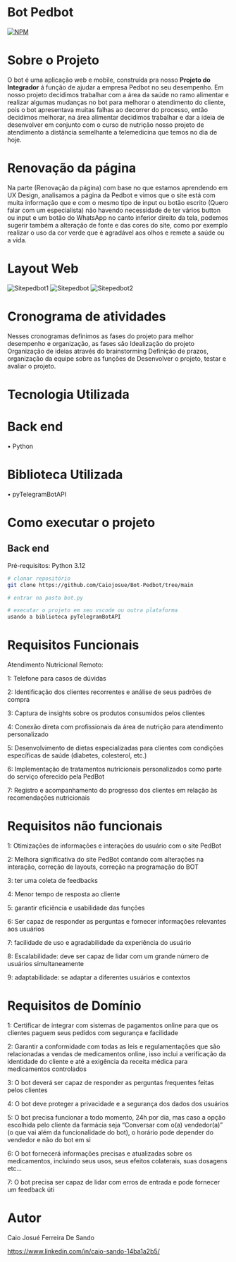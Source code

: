 # Bot Pedbot 
[![NPM](https://img.shields.io/npm/l/react)](https://github.com/Caiojosue/Bot-Pedbot/blob/main/LICENSE)

# Sobre o Projeto 
O bot é uma aplicação web e mobile, construída pra nosso **Projeto do Integrador** á função de ajudar a empresa Pedbot no seu desempenho. Em nosso projeto decidimos trabalhar com a área da saúde no ramo alimentar e realizar algumas mudanças no bot para melhorar o atendimento do cliente, pois o bot apresentava muitas falhas ao decorrer do processo, então decidimos melhorar, 
na área alimentar decidimos trabalhar e dar a ideia de desenvolver em conjunto com o curso de nutrição nosso projeto de atendimento a distância semelhante a telemedicina que temos no dia de hoje.

# Renovação da página 
Na parte (Renovação da página) com base no que estamos aprendendo em UX Design, analisamos a página da Pedbot e vimos que o site está com muita informação que e com o mesmo tipo de input ou botão escrito (Quero falar com um especialista) não havendo necessidade de ter vários button ou input e um botão do WhatsApp no canto inferior direito da tela, 
podemos sugerir também a alteração de fonte e das cores do site, como por exemplo realizar o uso da cor verde que é agradável aos olhos e remete a saúde ou a vida.


# Layout Web 
![Sitepedbot1](https://github.com/Caiojosue/Bot-Pedbot/assets/170579876/f2109a6f-d06b-42a7-a8b6-bdaeae12c43d)
![Sitepedbot](https://github.com/Caiojosue/Bot-Pedbot/assets/170579876/d5a89079-c47a-4586-8ebf-bf290c9598a4) 
![Sitepedbot2](https://github.com/Caiojosue/Bot-Pedbot/assets/170579876/177b1051-64d0-4ab7-a7d5-da5eca26df6e)


# Cronograma de atividades 
Nesses cronogramas definimos as fases do projeto para melhor desempenho e organização, as fases são Idealização do projeto Organização de ideias através do brainstorming Definição de prazos, organização da equipe sobre as funções de Desenvolver o projeto, testar e avaliar o projeto.

# Tecnologia Utilizada
# Back end
• Python 

# Biblioteca Utilizada
• pyTelegramBotAPI 


# Como executar o projeto
## Back end
Pré-requisitos: Python 3.12


```bash
# clonar repositório
git clone https://github.com/Caiojosue/Bot-Pedbot/tree/main

# entrar na pasta bot.py

# executar o projeto em seu vscode ou outra plataforma
usando a biblioteca pyTelegramBotAPI
```

# Requisitos Funcionais 

Atendimento Nutricional Remoto:

1: Telefone para casos de dúvidas

2: Identificação dos clientes recorrentes e análise de seus padrões de compra

3: Captura de insights sobre os produtos consumidos pelos clientes

4: Conexão direta com profissionais da área de nutrição para atendimento 
personalizado

5: Desenvolvimento de dietas especializadas para clientes com condições específicas de saúde (diabetes, colesterol, etc.)

6: Implementação de tratamentos nutricionais personalizados como parte do serviço oferecido pela PedBot

7: Registro e acompanhamento do progresso dos clientes em relação às 
recomendações nutricionais


# Requisitos não funcionais

1: Otimizações de informações e interações do usuário com o site PedBot

2: Melhora significativa do site PedBot contando com alterações na interação,
correção de layouts, correção na programação do BOT

3: ter uma coleta de feedbacks

4: Menor tempo de resposta ao cliente

5: garantir eficiência e usabilidade das funções

6: Ser capaz de responder as perguntas e fornecer informações relevantes aos usuários

7: facilidade de uso e agradabilidade da experiência do usuário

8: Escalabilidade: deve ser capaz de lidar com um grande número de usuários simultaneamente

9: adaptabilidade: se adaptar a diferentes usuários e contextos


# Requisitos de Domínio

1: Certificar de integrar com sistemas de pagamentos online para que os clientes paguem seus pedidos com segurança e facilidade

2: Garantir a conformidade com todas as leis e regulamentações que são relacionadas a vendas de medicamentos online, isso inclui a verificação da identidade do cliente e até a exigência da receita médica para medicamentos controlados

3: O bot deverá ser capaz de responder as perguntas frequentes feitas pelos clientes

4:  O bot deve proteger a privacidade e a segurança dos dados dos usuários

5: O bot precisa funcionar a todo momento, 24h por dia, mas caso a opção escolhida pelo cliente da farmácia seja “Conversar com o(a) vendedor(a)” (o que vai além da funcionalidade do bot), o horário pode depender do vendedor e não do bot em si

6: O bot fornecerá informações precisas e atualizadas sobre os medicamentos, incluindo seus usos, seus efeitos colaterais, suas dosagens etc…

7: O bot precisa ser capaz de lidar com erros de entrada e pode fornecer um feedback úti


# Autor 
Caio Josué Ferreira De Sando


https://www.linkedin.com/in/caio-sando-14ba1a2b5/
